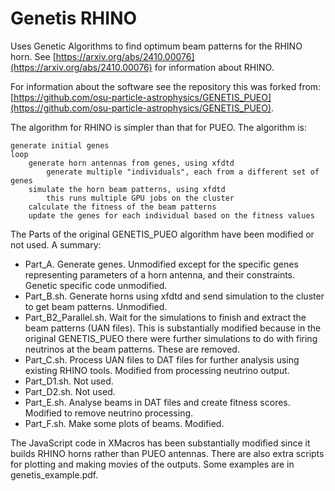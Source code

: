 # Genetis RHINO

Uses Genetic Algorithms to find optimum beam patterns for the RHINO horn. See [https://arxiv.org/abs/2410.00076](https://arxiv.org/abs/2410.00076) for information about RHINO.

For information about the software see the repository this was forked from: [https://github.com/osu-particle-astrophysics/GENETIS_PUEO](https://github.com/osu-particle-astrophysics/GENETIS_PUEO).

The algorithm for RHINO is simpler than that for PUEO. The algorithm is:
```
generate initial genes
loop
	generate horn antennas from genes, using xfdtd
		generate multiple "individuals", each from a different set of genes
	simulate the horn beam patterns, using xfdtd
		this runs multiple GPU jobs on the cluster
	calculate the fitness of the beam patterns
	update the genes for each individual based on the fitness values
```

The Parts of the original GENETIS_PUEO algorithm have been modified or not used. A summary:

* Part_A. Generate genes. Unmodified except for the specific genes representing parameters of a horn antenna, and their constraints. Genetic specific code unmodified.
* Part_B.sh. Generate horns using xfdtd and send simulation to the cluster to get beam patterns. Unmodified.
* Part_B2_Parallel.sh. Wait for the simulations to finish and extract the beam patterns (UAN files). This is substantially modified because in the original GENETIS_PUEO there were further simulations to do with firing neutrinos at the beam patterns. These are removed.
* Part_C.sh. Process UAN files to DAT files for further analysis using existing RHINO tools. Modified from processing neutrino output.
* Part_D1.sh. Not used.
* Part_D2.sh. Not used.
* Part_E.sh.  Analyse beams in DAT files and create fitness scores. Modified to remove neutrino processing.
* Part_F.sh. Make some plots of beams. Modified.

The JavaScript code in XMacros has been substantially modified since it builds RHINO horns rather than PUEO antennas. There are also extra scripts for plotting and making movies of the outputs. Some examples are in genetis_example.pdf.





